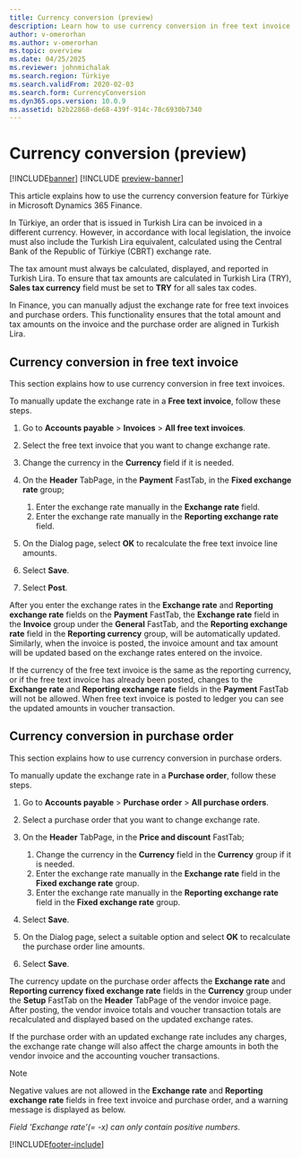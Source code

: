 ```yaml
---
title: Currency conversion (preview)
description: Learn how to use currency conversion in free text invoice and purchase order in the Republic of Türkiye. 
author: v-omerorhan 
ms.author: v-omerorhan 
ms.topic: overview 
ms.date: 04/25/2025 
ms.reviewer: johnmichalak
ms.search.region: Türkiye 
ms.search.validFrom: 2020-02-03 
ms.search.form: CurrencyConversion 
ms.dyn365.ops.version: 10.0.9 
ms.assetid: b2b22868-de68-439f-914c-78c6930b7340
---
```


# Currency conversion (preview)

[!INCLUDE[banner](../../includes/banner.md)]
[!INCLUDE [preview-banner](~/../shared-content/shared/preview-includes/preview-banner.md)]

This article explains how to use the currency conversion feature for Türkiye in Microsoft Dynamics 365 Finance.

In Türkiye, an order that is issued in Turkish Lira can be invoiced in a different currency. However, in accordance with local legislation, the invoice must also include the Turkish Lira equivalent, calculated using the Central Bank of the Republic of Türkiye (CBRT) exchange rate.

The tax amount must always be calculated, displayed, and reported in Turkish Lira. To ensure that tax amounts are calculated in Turkish Lira (TRY), **Sales tax currency** field must be set to **TRY** for all sales tax codes.

In Finance, you can manually adjust the exchange rate for free text invoices and purchase orders. This functionality ensures that the total amount and tax amounts on the invoice and the purchase order are aligned in Turkish Lira.

## Currency conversion in free text invoice

This section explains how to use currency conversion in free text invoices.

To manually update the exchange rate in a **Free text invoice**, follow these steps. 

1. Go to **Accounts payable** \> **Invoices** \> **All free text invoices**.
1. Select the free text invoice that you want to change exchange rate.
1. Change the currency in the **Currency** field if it is needed.
1. On the **Header** TabPage, in the **Payment** FastTab, in the **Fixed exchange rate** group;

    1. Enter the exchange rate manually in the **Exchange rate** field.
    1. Enter the exchange rate manually in the **Reporting exchange rate** field.

1. On the Dialog page, select **OK** to recalculate the free text invoice line amounts.
1. Select **Save**.
1. Select **Post**.

After you enter the exchange rates in the **Exchange rate** and **Reporting exchange rate** fields on the **Payment** FastTab, the **Exchange rate** field in the **Invoice** group under the **General** FastTab, and the **Reporting exchange rate** field in the **Reporting currency** group, will be automatically updated.
Similarly, when the invoice is posted, the invoice amount and tax amount will be updated based on the exchange rates entered on the invoice.

If the currency of the free text invoice is the same as the reporting currency, or if the free text invoice has already been posted, changes to the **Exchange rate** and **Reporting exchange rate** fields in the **Payment** FastTab will not be allowed.
When free text invoice is posted to ledger you can see the updated amounts in voucher transaction. 

## Currency conversion in purchase order

This section explains how to use currency conversion in purchase orders.

To manually update the exchange rate in a **Purchase order**, follow these steps. 

1. Go to **Accounts payable** \> **Purchase order** \> **All purchase orders**.
1. Select a purchase order that you want to change exchange rate.
1. On the **Header** TabPage, in the **Price and discount** FastTab;

    1. Change the currency in the **Currency** field in the **Currency** group if it is needed.
    1. Enter the exchange rate manually in the **Exchange rate** field in the **Fixed exchange rate** group.
    1. Enter the exchange rate manually in the **Reporting exchange rate** field in the **Fixed exchange rate** group.

1. Select **Save**.
1. On the Dialog page, select a suitable option and select **OK** to recalculate the purchase order line amounts.
1. Select **Save**.

The currency update on the purchase order affects the **Exchange rate** and **Reporting currency fixed exchange rate** fields in the **Currency** group under the **Setup** FastTab on the **Header** TabPage of the vendor invoice page.  
After posting, the vendor invoice totals and voucher transaction totals are recalculated and displayed based on the updated exchange rates.

If the purchase order with an updated exchange rate includes any charges, the exchange rate change will also affect the charge amounts in both the vendor invoice and the accounting voucher transactions.


> [!NOTE]
> Negative values are not allowed in the **Exchange rate** and **Reporting exchange rate** fields in free text invoice and purchase order, and a warning message is displayed as below.
>
> _Field 'Exchange rate'(= -x) can only contain positive numbers._


[!INCLUDE[footer-include](../../../includes/footer-banner.md)]
